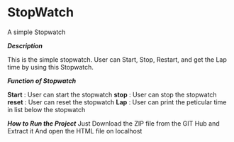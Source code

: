 # StopWatch
A simple Stopwatch 


_**Description**_

This is the simple stopwatch. User can Start, Stop, Restart, and get the Lap time by using this Stopwatch.

_**Function of Stopwatch**_

**Start** : User can start the stopwatch
**stop**  : User can stop the stopwatch
**reset** : User can reset the stopwatch
**Lap**   : User can print the peticular time in list below the stopwatch


_**How to Run the Project**_
Just Download the ZIP file from the GIT Hub and Extract it 
And open the HTML file on localhost
